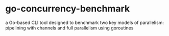 # go-concurrency-benchmark
a Go-based CLI tool designed to benchmark two key models of parallelism: pipelining with channels and full parallelism using goroutines
